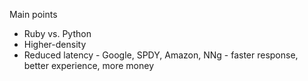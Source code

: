 Main points
* Ruby vs. Python
* Higher-density
* Reduced latency - Google, SPDY, Amazon, NNg - faster response, better experience, more money
